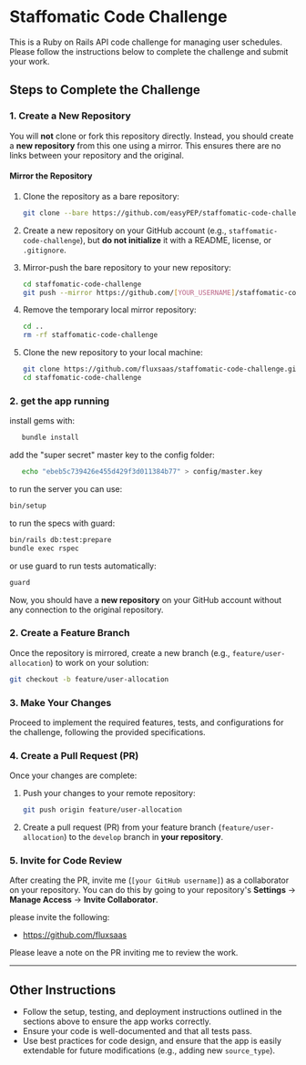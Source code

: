 # Staffomatic Code Challenge

This is a Ruby on Rails API code challenge for managing user schedules. Please follow the instructions below to complete the challenge and submit your work.

## Steps to Complete the Challenge

### 1. Create a New Repository

You will **not** clone or fork this repository directly. Instead, you should create a **new repository** from this one using a mirror. This ensures there are no links between your repository and the original.

#### Mirror the Repository

1. Clone the repository as a bare repository:

   ```bash
   git clone --bare https://github.com/easyPEP/staffomatic-code-challenge staffomatic-code-challenge
   ```

2. Create a new repository on your GitHub account (e.g., `staffomatic-code-challenge`), but **do not initialize** it with a README, license, or `.gitignore`.

3. Mirror-push the bare repository to your new repository:

   ```bash
   cd staffomatic-code-challenge
   git push --mirror https://github.com/[YOUR_USERNAME]/staffomatic-code-challenge.git
   ```

4. Remove the temporary local mirror repository:
   ```bash
   cd ..
   rm -rf staffomatic-code-challenge
   ```
5. Clone the new repository to your local machine:

   ```bash
   git clone https://github.com/fluxsaas/staffomatic-code-challenge.git staffomatic-code-challenge
   cd staffomatic-code-challenge
   ```

### 2. get the app running

install gems with:

```bash
   bundle install
```

add the "super secret" master key to the config folder:

```bash
   echo "ebeb5c739426e455d429f3d011384b77" > config/master.key
```

to run the server you can use:

```bash
bin/setup
```

to run the specs with guard:

```bash
bin/rails db:test:prepare
bundle exec rspec
```

or use guard to run tests automatically:

```bash
guard
```

Now, you should have a **new repository** on your GitHub account without any connection to the original repository.

### 2. Create a Feature Branch

Once the repository is mirrored, create a new branch (e.g., `feature/user-allocation`) to work on your solution:

```bash
git checkout -b feature/user-allocation
```

### 3. Make Your Changes

Proceed to implement the required features, tests, and configurations for the challenge, following the provided specifications.

### 4. Create a Pull Request (PR)

Once your changes are complete:

1. Push your changes to your remote repository:

   ```bash
   git push origin feature/user-allocation
   ```

2. Create a pull request (PR) from your feature branch (`feature/user-allocation`) to the `develop` branch in **your repository**.

### 5. Invite for Code Review

After creating the PR, invite me (`[your GitHub username]`) as a collaborator on your repository. You can do this by going to your repository's **Settings** → **Manage Access** → **Invite Collaborator**.

please invite the following:

- https://github.com/fluxsaas

Please leave a note on the PR inviting me to review the work.

---

## Other Instructions

- Follow the setup, testing, and deployment instructions outlined in the sections above to ensure the app works correctly.
- Ensure your code is well-documented and that all tests pass.
- Use best practices for code design, and ensure that the app is easily extendable for future modifications (e.g., adding new `source_type`).
